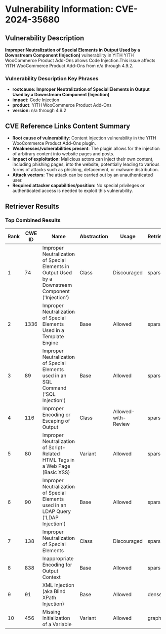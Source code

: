 # Vulnerability Information: CVE-2024-35680

## Vulnerability Description
**Improper Neutralization of Special Elements in Output Used by a Downstream Component (Injection)** vulnerability in YITH YITH WooCommerce Product Add-Ons allows Code Injection.This issue affects YITH WooCommerce Product Add-Ons from n/a through 4.9.2.

### Vulnerability Description Key Phrases
- **rootcause:** **Improper Neutralization of Special Elements in Output Used by a Downstream Component (Injection)**
- **impact:** Code Injection
- **product:** YITH WooCommerce Product Add-Ons
- **version:** n/a through 4.9.2

## CVE Reference Links Content Summary
- **Root cause of vulnerability**: Content Injection vulnerability in the YITH WooCommerce Product Add-Ons plugin.
- **Weaknesses/vulnerabilities present**: The plugin allows for the injection of arbitrary content into website pages and posts.
- **Impact of exploitation**: Malicious actors can inject their own content, including phishing pages, into the website, potentially leading to various forms of attacks such as phishing, defacement, or malware distribution.
- **Attack vectors**: The attack can be carried out by an unauthenticated user.
- **Required attacker capabilities/position**: No special privileges or authenticated access is needed to exploit this vulnerability.

## Retriever Results

### Top Combined Results

| Rank | CWE ID | Name | Abstraction | Usage  | Retrievers | Individual Scores |
|------|--------|------|-------------|-------|------------|-------------------|
| 1 | 74 | Improper Neutralization of Special Elements in Output Used by a Downstream Component ('Injection') | Class | Discouraged | sparse | 0.307 |
| 2 | 1336 | Improper Neutralization of Special Elements Used in a Template Engine | Base | Allowed | sparse | 0.305 |
| 3 | 89 | Improper Neutralization of Special Elements used in an SQL Command ('SQL Injection') | Base | Allowed | sparse | 0.298 |
| 4 | 116 | Improper Encoding or Escaping of Output | Class | Allowed-with-Review | sparse | 0.292 |
| 5 | 80 | Improper Neutralization of Script-Related HTML Tags in a Web Page (Basic XSS) | Variant | Allowed | sparse | 0.287 |
| 6 | 90 | Improper Neutralization of Special Elements used in an LDAP Query ('LDAP Injection') | Base | Allowed | sparse | 0.286 |
| 7 | 138 | Improper Neutralization of Special Elements | Class | Discouraged | sparse | 0.283 |
| 8 | 838 | Inappropriate Encoding for Output Context | Base | Allowed | sparse | 0.278 |
| 9 | 91 | XML Injection (aka Blind XPath Injection) | Base | Allowed | dense | 0.592 |
| 10 | 456 | Missing Initialization of a Variable | Variant | Allowed | graph | 0.002 |

